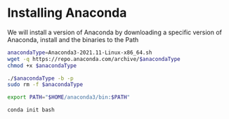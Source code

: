 # Installing Anaconda

We will install a version of Anaconda by downloading a specific version of Anaconda, install and the binaries to the Path

```bash
anacondaType=Anaconda3-2021.11-Linux-x86_64.sh
wget -q https://repo.anaconda.com/archive/$anacondaType
chmod +x $anacondaType

./$anacondaType -b -p
sudo rm -f $anacondaType

export PATH="$HOME/anaconda3/bin:$PATH"

conda init bash
```